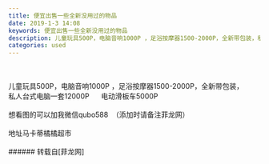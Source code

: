```yaml
---
title: 便宜出售一些全新没用过的物品
date: 2019-1-3 14:08
keywords: 便宜出售一些全新没用过的物品
description: 儿童玩具500P，电脑音响1000P ，足浴按摩器1500-2000P，全新带包装，私人台式电脑一套12000P      电动滑板车5000P想看图的可以加我微信qubo588  （添加时请备注菲龙网）地址马卡蒂橘橘超市
categories: used
---
```

<td class="t_f" id="postmessage_2608238">

<br/>
<br/>
儿童玩具500P，电脑音响1000P ，足浴按摩器1500-2000P，全新带包装，<br/>
私人台式电脑一套12000P      电动滑板车5000P<br/>
<br/>
想看图的可以加我微信qubo588  （添加时请备注菲龙网）<br/>
<br/>
地址马卡蒂橘橘超市<br/>
<br/>
</td>
###### 转载自[菲龙网]